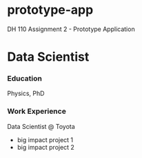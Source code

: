# prototype-app
DH 110 Assignment 2 - Prototype Application

# Data Scientist

### Education
Physics, PhD

### Work Experience
Data Scientist @ Toyota
- big impact project 1
- big impact project 2
